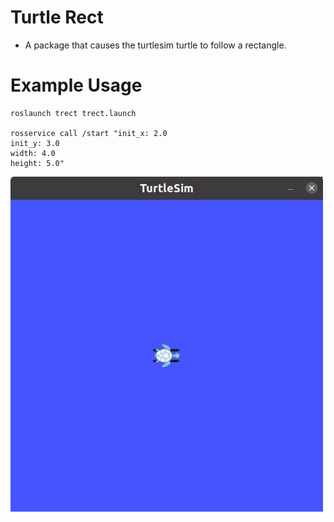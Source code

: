 # Turtle Rect
* A package that causes the turtlesim turtle to follow a rectangle.
# Example Usage
```
roslaunch trect trect.launch

rosservice call /start "init_x: 2.0                             
init_y: 3.0
width: 4.0
height: 5.0" 
```
![Demonstration](<trect.gif>)
